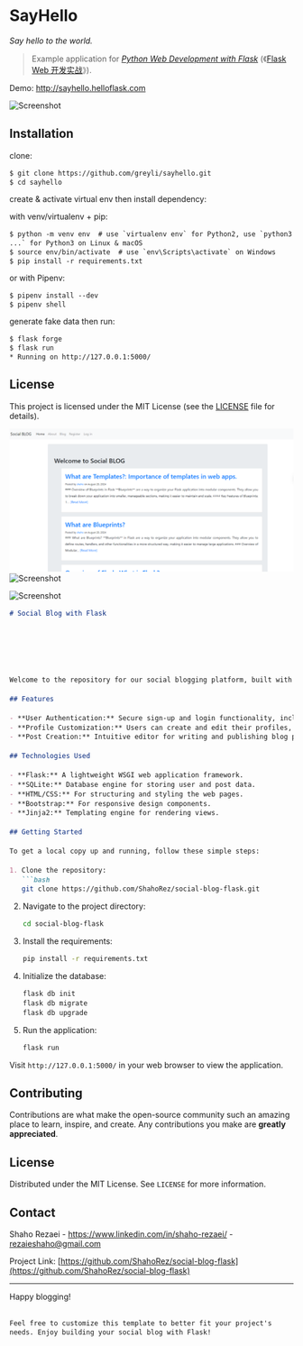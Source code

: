 # SayHello

*Say hello to the world.*

> Example application for *[Python Web Development with Flask](https://helloflask.com/en/book/1)* (《[Flask Web 开发实战](https://helloflask.com/book/1)》).

Demo: http://sayhello.helloflask.com

![Screenshot](https://helloflask.com/screenshots/sayhello.png)

## Installation

clone:
```
$ git clone https://github.com/greyli/sayhello.git
$ cd sayhello
```
create & activate virtual env then install dependency:

with venv/virtualenv + pip:
```
$ python -m venv env  # use `virtualenv env` for Python2, use `python3 ...` for Python3 on Linux & macOS
$ source env/bin/activate  # use `env\Scripts\activate` on Windows
$ pip install -r requirements.txt
```
or with Pipenv:
```
$ pipenv install --dev
$ pipenv shell
```
generate fake data then run:
```
$ flask forge
$ flask run
* Running on http://127.0.0.1:5000/
```

## License

This project is licensed under the MIT License (see the
[LICENSE](LICENSE) file for details).

![Example Image](blog/static/SocialBLOG.png)
![Screenshot](https://news-cdn.varzesh3.com/pictures/2024/08/28/A/4mfskxhp.jpg?w=791)

![Screenshot](https://helloflask.com/screenshots/sayhello.png)

```markdown
# Social Blog with Flask






Welcome to the repository for our social blogging platform, built with Flask! This project aims to provide a simple yet powerful blogging platform where users can share their thoughts, interact with others, and build a community around their interests.

## Features

- **User Authentication:** Secure sign-up and login functionality, including password recovery.
- **Profile Customization:** Users can create and edit their profiles, adding a personal touch to their blogging space.
- **Post Creation:** Intuitive editor for writing and publishing blog posts.

## Technologies Used

- **Flask:** A lightweight WSGI web application framework.
- **SQLite:** Database engine for storing user and post data.
- **HTML/CSS:** For structuring and styling the web pages.
- **Bootstrap:** For responsive design components.
- **Jinja2:** Templating engine for rendering views.

## Getting Started

To get a local copy up and running, follow these simple steps:

1. Clone the repository:
   ```bash
   git clone https://github.com/ShahoRez/social-blog-flask.git
   ```
2. Navigate to the project directory:
   ```bash
   cd social-blog-flask
   ```
3. Install the requirements:
   ```bash
   pip install -r requirements.txt
   ```
4. Initialize the database:
   ```bash
   flask db init
   flask db migrate
   flask db upgrade
   ```
5. Run the application:
   ```bash
   flask run
   ```

Visit `http://127.0.0.1:5000/` in your web browser to view the application.

## Contributing

Contributions are what make the open-source community such an amazing place to learn, inspire, and create. Any contributions you make are **greatly appreciated**.

## License

Distributed under the MIT License. See `LICENSE` for more information.

## Contact

Shaho Rezaei - https://www.linkedin.com/in/shaho-rezaei/ - rezaieshaho@gmail.com

Project Link: [https://github.com/ShahoRez/social-blog-flask](https://github.com/ShahoRez/social-blog-flask)

---

Happy blogging!
```

Feel free to customize this template to better fit your project's needs. Enjoy building your social blog with Flask!
